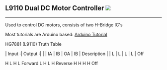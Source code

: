 ## L9110 Dual DC Motor Controller <img src="https://ae01.alicdn.com/kf/HTB1Ewx8d0HO8KJjSZFLq6yTqVXaJ/50PCS-New-L9110S-H-bridge-Stepper-Motor-Dual-DC-Stepper-Motor-Driver-Controller-Board-Module-L9110S.jpg_220x220.jpg"/>
---
Used to control DC motors, consists of two H-Bridge IC's

Most tutorials are Arduino based:
[Arduino Tutorial](http://www.bajdi.com/l9110-h-bridge-module/)

HG7881 (L9110) Truth Table

| Input  :| Output :|             |
| IA | IB |	OA | IB |	Description |
| L |	L |	L |	L |  	Off

H	L	H	L	Forward
L	H	L	H	Reverse
H	H	H	H	Off
